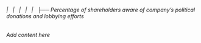 ###### |   |   |   |   |   ├── Percentage of shareholders aware of company’s political donations and lobbying efforts

*Add content here*